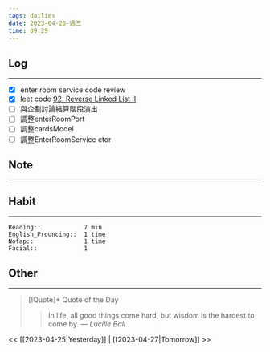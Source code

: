 ```yaml
---
tags: dailies  
date: 2023-04-26-週三
time: 09:29
---
```


## Log
---
- [x] enter room service code review
- [x] leet code [92. Reverse Linked List II](https://leetcode.com/problems/reverse-linked-list-ii/description/)
- [ ] 與企劃討論結算階段演出
- [ ] 調整enterRoomPort
- [ ] 調整cardsModel
- [ ] 調整EnterRoomService ctor

## Note
---

## Habit
---
```
Reading::            7 min
English_Prouncing::  1 time
Nofap::              1 time
Facial::             1

```
## Other
---

> [!Quote]+ Quote of the Day
> > In life, all good things come hard, but wisdom is the hardest to come by.
> — <cite>Lucille Ball</cite>

<< [[2023-04-25|Yesterday]] | [[2023-04-27|Tomorrow]] >>